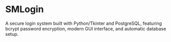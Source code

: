 # SMLogin
A secure login system built with Python/Tkinter and PostgreSQL, featuring bcrypt password encryption, modern GUI interface, and automatic database setup.
